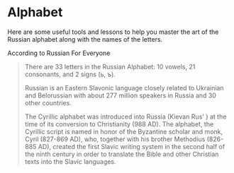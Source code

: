 <h1>Alphabet</h1>
<p>Here are some useful tools and lessons to help you master the art of the Russian alphabet along with the names of the letters.</p>

<p>According to Russian For Everyone</p>
<blockquote cite="http://www.worldwildlife.org/who/index.html">
  <p>There are 33 letters in the Russian Alphabet: 10 vowels, 21 consonants, and 2 signs (ь, ъ).</p>

<p>Russian is an Eastern Slavonic language closely related to Ukrainian and Belorussian with about 277 million speakers in Russia and 30 other countries.</p>

<p>The Cyrillic alphabet was introduced into Russia (Kievan Rus' ) at the time of its conversion to Christianity (988 AD). The alphabet, the Cyrillic script is named in honor of the Byzantine scholar and monk, Cyril (827-869 AD), who, together with his brother Methodius (826-885 AD), created the first Slavic writing system in the second half of the ninth century in order to translate the Bible and other Christian texts into the Slavic languages.</p>
</blockquote>
